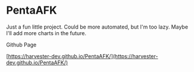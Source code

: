 # PentaAFK
Just a fun little project. Could be more automated, but I'm too lazy.
Maybe I'll add more charts in the future.

Github Page

[https://harvester-dev.github.io/PentaAFK/](https://harvester-dev.github.io/PentaAFK/)
